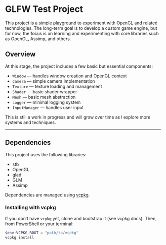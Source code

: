 # GLFW Test Project

This project is a simple playground to experiment with OpenGL and related technologies. The long-term goal is to develop a custom game engine, but for now, the focus is on learning and experimenting with core libraries such as OpenGL, Assimp, and others.

## Overview

At this stage, the project includes a few basic but essential components:

- `Window` — handles window creation and OpenGL context
- `Camera` — simple camera implementation
- `Texture` — texture loading and management
- `Shader` — basic shader wrapper
- `Mesh` — basic mesh abstraction
- `Logger` — minimal logging system
- `InputManager` — handles user input

This is still a work in progress and will grow over time as I explore more systems and techniques.

---

## Dependencies

This project uses the following libraries:

- stb
- OpenGL
- glad
- GLM
- Assimp

Dependencies are managed using [vcpkg](https://github.com/microsoft/vcpkg).

### Installing with vcpkg

If you don’t have `vcpkg` yet, clone and bootstrap it (see vcpkg docs). Then, from PowerShell or your terminal:

```powershell
$env:VCPKG_ROOT = "path/to/vcpkg"
vcpkg install